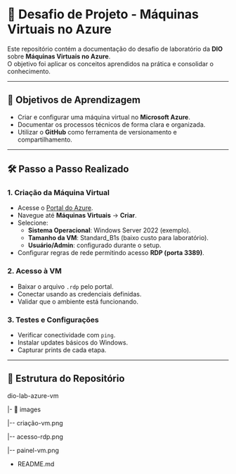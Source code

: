 # 🚀 Desafio de Projeto - Máquinas Virtuais no Azure

Este repositório contém a documentação do desafio de laboratório da **DIO** sobre **Máquinas Virtuais no Azure**.  
O objetivo foi aplicar os conceitos aprendidos na prática e consolidar o conhecimento.

---

## 📌 Objetivos de Aprendizagem
- Criar e configurar uma máquina virtual no **Microsoft Azure**.
- Documentar os processos técnicos de forma clara e organizada.
- Utilizar o **GitHub** como ferramenta de versionamento e compartilhamento.

---

## 🛠️ Passo a Passo Realizado

### 1. Criação da Máquina Virtual
- Acesse o [Portal do Azure](https://portal.azure.com).
- Navegue até **Máquinas Virtuais** → **Criar**.
- Selecione:
  - **Sistema Operacional**: Windows Server 2022 (exemplo).
  - **Tamanho da VM**: Standard_B1s (baixo custo para laboratório).
  - **Usuário/Admin**: configurado durante o setup.
- Configurar regras de rede permitindo acesso **RDP (porta 3389)**.

### 2. Acesso à VM
- Baixar o arquivo `.rdp` pelo portal.
- Conectar usando as credenciais definidas.
- Validar que o ambiente está funcionando.

### 3. Testes e Configurações
- Verificar conectividade com `ping`.
- Instalar updates básicos do Windows.
- Capturar prints de cada etapa.

---

## 📂 Estrutura do Repositório
dio-lab-azure-vm

|- 📂 images

|-- criação-vm.png

|-- acesso-rdp.png

|-- painel-vm.png

- README.md
